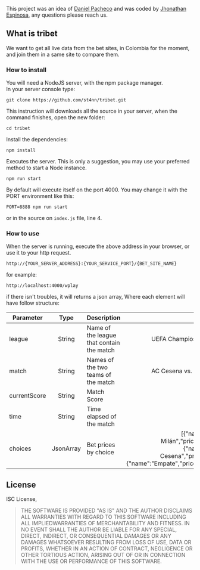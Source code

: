 This project was an idea of [Daniel Pacheco](https://www.facebook.com/profile.php?id=750738309) and was coded by [Jhonathan Espinosa](https://twitter.com/st4nn), any questions please reach us.

## What is tribet

We want to get all live data from the bet sites, in Colombia for the moment, and join them in a same site to compare them.

### How to install

You will need a NodeJS server, with the npm package manager.<br>
In your server console type:

```git clone https://github.com/st4nn/tribet.git```

This instruction will downloads all the source in your server, when the command finishes, open the new folder:

```cd tribet```

Install the dependencies:

```npm install```

Executes the server. This is only a suggestion, you may use your preferred method to start a Node instance.

```npm run start```

By default will execute itself on the port 4000. You may change it with the PORT environment like this:

```PORT=8888 npm run start```

or in the source on `index.js` file, line 4.

### How to use

When the server is running, execute the above address in your browser, or use it to your http request.

```http://{YOUR_SERVER_ADDRESS}:{YOUR_SERVICE_PORT}/{BET_SITE_NAME}```

for example:

```http://localhost:4000/wplay```

if there isn't troubles, it will returns a json array, Where each element will have follow structure:

|Parameter  |Type   |Description    |Example    |
|-----------|:-----:|---------------|----------:|
|league      |String |Name of the league that contain the match|UEFA Champios League   |
|match      |String |Names of the two teams of the match | AC Cesena vs. AC Milán   |
|currentScore   |String   |Match Score  |2:1    |
|time   |String |Time elapsed of the match  |83'  |
|choices    |JsonArray  |Bet prices by choice   |[{"name":"AC Milán","price":4.15},{"name":"AC Cesena","price":20},{"name":"Empate","price":1.25}]|

## License

ISC License,

> THE SOFTWARE IS PROVIDED "AS IS" AND THE AUTHOR DISCLAIMS ALL WARRANTIES WITH REGARD TO THIS SOFTWARE INCLUDING ALL IMPLIEDWARRANTIES OF MERCHANTABILITY AND FITNESS. IN NO EVENT SHALL THE AUTHOR BE LIABLE FOR ANY SPECIAL, DIRECT, INDIRECT, OR CONSEQUENTIAL DAMAGES OR ANY DAMAGES WHATSOEVER RESULTING FROM LOSS OF USE, DATA OR PROFITS, WHETHER IN AN ACTION OF CONTRACT, NEGLIGENCE OR OTHER TORTIOUS ACTION, ARISING OUT OF OR IN CONNECTION WITH THE USE OR PERFORMANCE OF THIS SOFTWARE.